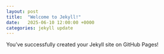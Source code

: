 ```yaml
---
layout: post
title:  "Welcome to Jekyll!"
date:   2025-06-10 12:00:00 +0000
categories: jekyll update
---
```


You’ve successfully created your Jekyll site on GitHub Pages!